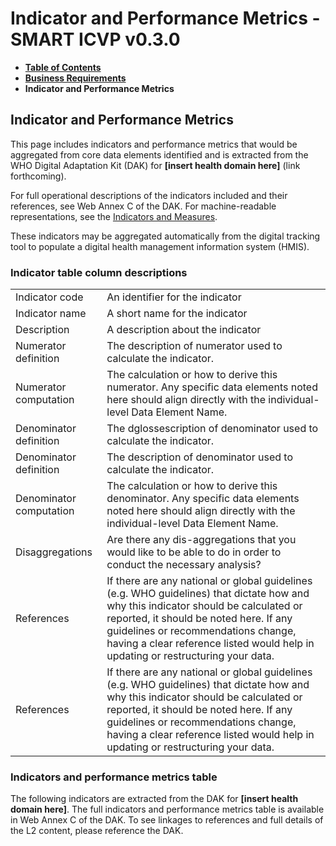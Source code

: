 # Indicator and Performance Metrics - SMART ICVP v0.3.0

* [**Table of Contents**](toc.md)
* [**Business Requirements**](business-requirements.md)
* **Indicator and Performance Metrics**

## Indicator and Performance Metrics

This page includes indicators and performance metrics that would be aggregated from core data elements identified and is extracted from the WHO Digital Adaptation Kit (DAK) for **[insert health domain here]** (link forthcoming).

For full operational descriptions of the indicators included and their references, see Web Annex C of the DAK. For machine-readable representations, see the [Indicators and Measures](indicators-measures.md).

These indicators may be aggregated automatically from the digital tracking tool to populate a digital health management information system (HMIS).

### Indicator table column descriptions

| | |
| :--- | :--- |
| Indicator code | An identifier for the indicator |
| Indicator name | A short name for the indicator |
| Description | A description about the indicator |
| Numerator definition | The description of numerator used to calculate the indicator. |
| Numerator computation | The calculation or how to derive this numerator. Any specific data elements noted here should align directly with the individual-level Data Element Name. |
| Denominator definition | The dglossescription of denominator used to calculate the indicator. |
| Denominator definition | The description of denominator used to calculate the indicator. |
| Denominator computation | The calculation or how to derive this denominator. Any specific data elements noted here should align directly with the individual-level Data Element Name. |
| Disaggregations | Are there any dis-aggregations that you would like to be able to do in order to conduct the necessary analysis? |
| References | If there are any national or global guidelines (e.g. WHO guidelines) that dictate how and why this indicator should be calculated or reported, it should be noted here. If any guidelines or recommendations change, having a clear reference listed would help in updating or restructuring your data. |
| References | If there are any national or global guidelines (e.g. WHO guidelines) that dictate how and why this indicator should be calculated or reported, it should be noted here. If any guidelines or recommendations change, having a clear reference listed would help in updating or restructuring your data. |

### Indicators and performance metrics table

The following indicators are extracted from the DAK for **[insert health domain here]**. The full indicators and performance metrics table is available in Web Annex C of the DAK. To see linkages to references and full details of the L2 content, please reference the DAK.

